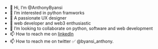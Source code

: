 - 👋 Hi, I’m @AnthonyByansi
- 👀 I’m interested in python framworks
- 🌱 A passionate UX designer
-  🌱 web developer and web3 enthusiastic 
- 💞️ I’m looking to collaborate on python, software and web development
- 📫 How to reach me on [linkedIn](https://www.linkedin.com/in/byansi-anthony-7a027222a) 
- 📫 How to reach me on twitter ✅ @byansi_anthony.

<!---
AnthonyByansi/AnthonyByansi is a ✨ special ✨ repository because its `README.md` (this file) appears on your GitHub profile.
You can click the Preview link to take a look at your changes.
--->
